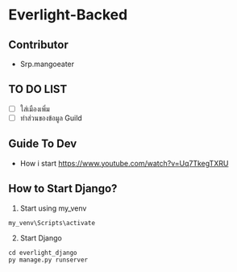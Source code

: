 # Everlight-Backed

## Contributor
- Srp.mangoeater

## TO DO LIST
- [ ] ใส่เมืองเพิ่ม
- [ ] ทำส่วนของข้อมูล Guild

## Guide To Dev
- How i start
https://www.youtube.com/watch?v=Uq7TkegTXRU

## How to Start Django?
1. Start using my_venv
```
my_venv\Scripts\activate
```
2. Start Django
```
cd everlight_django
py manage.py runserver
```